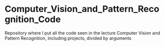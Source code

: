 # Computer_Vision_and_Pattern_Recognition_Code
Repository where I put all the code seen in the lecture Computer Vision and Pattern Recognition, including projects, divided by arguments
